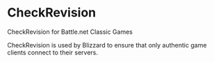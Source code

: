 # CheckRevision
CheckRevision for Battle.net Classic Games

CheckRevision is used by Blizzard to ensure that only authentic game clients connect to their servers.
